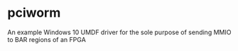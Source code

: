 # pciworm
An example Windows 10 UMDF driver for the sole purpose of sending MMIO to BAR regions of an FPGA
